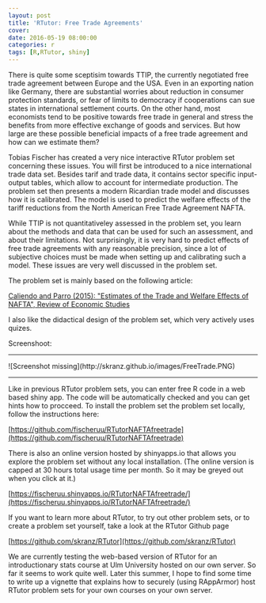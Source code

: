 ```yaml
---
layout: post
title: 'RTutor: Free Trade Agreements'
cover: 
date: 2016-05-19 08:00:00
categories: r
tags: [R,RTutor, shiny]
---
```

 


There is quite some sceptisim towards TTIP, the currently negotiated free trade agreement between Europe and the USA. Even in an exporting nation like Germany, there are substantial worries about reduction in consumer protection standards, or fear of limits to democracy if cooperations can sue states in international settlement courts. On the other hand, most economists tend to be positive towards free trade in general and stress the benefits from more effective exchange of goods and services. But how large are these possible beneficial impacts of a free trade agreement and how can we estimate them?  

Tobias Fischer has created a very nice interactive RTutor problem set concerning these issues. You will first be introduced to a nice international trade data set. Besides tarif and trade data, it contains sector specific input-output tables, which allow to account for intermediate production. The problem set then presents a modern Ricardian trade model and discusses how it is calibrated. The model is used to predict the welfare effects of the tariff reductions from the North American Free Trade Agreement NAFTA.

While TTIP is not quantitativeley assessed in the problem set, you learn about the methods and data that can be used for such an assessment, and about their limitations. Not surprisingly, it is very hard to predict effects of free trade agreements with any reasonable precision, since a lot of subjective choices must be made when setting up and calibrating such a model. These issues are very well discussed in the problem set.

The problem set is mainly based on the following article:

[Caliendo and Parro (2015): "Estimates of the Trade and Welfare Effects of NAFTA", Review of Economic Studies](http://restud.oxfordjournals.org/content/82/1/1.abstract)

I also like the didactical design of the problem set, which very actively uses quizes.

Screenshoot:
<hr>
![Screenshot missing](http://skranz.github.io/images/FreeTrade.PNG)
<hr>

Like in previous RTutor problem sets, you can enter free R code in a web based shiny app. The code will be automatically checked and you can get hints how to procceed. To install the problem set the problem set locally, follow the instructions here:

[https://github.com/fischeruu/RTutorNAFTAfreetrade](https://github.com/fischeruu/RTutorNAFTAfreetrade)

There is also an online version hosted by shinyapps.io that allows you explore the problem set without any local installation. (The online version is capped at 30 hours total usage time per month. So it may be greyed out when you click at it.)

[https://fischeruu.shinyapps.io/RTutorNAFTAfreetrade/](https://fischeruu.shinyapps.io/RTutorNAFTAfreetrade/)

If you want to learn more about RTutor, to try out other problem sets, or to create a problem set yourself, take a look at the RTutor Github page

[https://github.com/skranz/RTutor](https://github.com/skranz/RTutor)

We are currently testing the web-based version of RTutor for an introductionary stats course at Ulm University hosted on our own server. So far it seems to work quite well. Later this summer, I hope to find some time to write up a vignette that explains how to securely (using RAppArmor) host RTutor problem sets for your own courses on your own server.  
